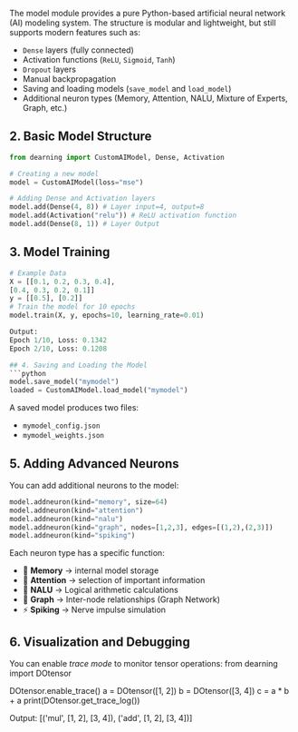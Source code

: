 The model module provides a pure Python-based artificial neural network (AI) modeling system.
The structure is modular and lightweight, but still supports modern features such as:
* `Dense` layers (fully connected)
* Activation functions (`ReLU`, `Sigmoid`, `Tanh`)
* `Dropout` layers
* Manual backpropagation
* Saving and loading models (`save_model` and `load_model`)
* Additional neuron types (Memory, Attention, NALU, Mixture of Experts, Graph, etc.)

## 2. Basic Model Structure
```python
from dearning import CustomAIModel, Dense, Activation

# Creating a new model
model = CustomAIModel(loss="mse")

# Adding Dense and Activation layers
model.add(Dense(4, 8)) # Layer input=4, output=8
model.add(Activation("relu")) # ReLU activation function
model.add(Dense(8, 1)) # Layer Output
```

## 3. Model Training
```python
# Example Data
X = [[0.1, 0.2, 0.3, 0.4],
[0.4, 0.3, 0.2, 0.1]]
y = [[0.5], [0.2]]
# Train the model for 10 epochs
model.train(X, y, epochs=10, learning_rate=0.01)

Output:
Epoch 1/10, Loss: 0.1342
Epoch 2/10, Loss: 0.1208

## 4. Saving and Loading the Model
```python
model.save_model("mymodel")
loaded = CustomAIModel.load_model("mymodel")
```
A saved model produces two files:

* `mymodel_config.json`
* `mymodel_weights.json`

## 5. Adding Advanced Neurons
You can add additional neurons to the model:

```python
model.addneuron(kind="memory", size=64)
model.addneuron(kind="attention")
model.addneuron(kind="nalu")
model.addneuron(kind="graph", nodes=[1,2,3], edges=[(1,2),(2,3)])
model.addneuron(kind="spiking")
```

Each neuron type has a specific function:
* 🧠 **Memory** → internal model storage
* 🎯 **Attention** → selection of important information
* 🧮 **NALU** → Logical arithmetic calculations
* 🔗 **Graph** → Inter-node relationships (Graph Network)
* ⚡ **Spiking** → Nerve impulse simulation

## 6. Visualization and Debugging
You can enable *trace mode* to monitor tensor operations:
from dearning import DOtensor

DOtensor.enable_trace()
a = DOtensor([1, 2])
b = DOtensor([3, 4])
c = a * b + a
print(DOtensor.get_trace_log())

Output:
[('mul', [1, 2], [3, 4]), ('add', [1, 2], [3, 4])]
